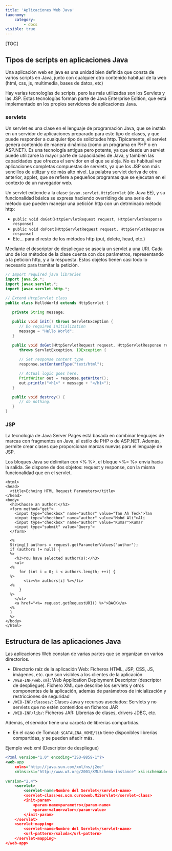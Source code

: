 ```yaml
---
title: 'Aplicaciones Web Java'
taxonomy:
    category:
        - docs
visible: true
---
```


[TOC]
## Tipos de scripts en aplicaciones Java
Una aplicación web en java es una unidad bien definida que consta de varios scripts en Java, junto con cualquier otro contenido habitual de la web (html, css, js, multimedia, bases de datos, etc)

Hay varias tecnologías de scripts, pero las más utilizadas son los Servlets y las JSP. Estas tecnologías forman parte de Java Enterprise Edition, que está implementado en los propios servidores de aplicaciones Java.
### servlets
Un servlet es una clase en el lenguaje de programación Java, que se instala en un servidor de aplicaciones preparado para este tipo de clases, y que puede responder a cualquier tipo de solicitudes http. Típicamente, el servlet genera contenido de manera dinámica (como un programa en PHP o en ASP.NET). Es una tecnología antigua pero potente, ya que desde un servlet puede utilizarse la mayor parte de capacidades de Java, y también las capacidades que ofrezca el servidor en el que se aloja.
No es habitual ver aplicaciones completas compuestas de servlets, ya que los JSP son más sencillos de utilizar y de más alto nivel.  La palabra servlet deriva de otra anterior, applet, que se refiere a pequeños programas que se ejecutan en el contexto de un navegador web.

Un servlet extiende a la clase `javax.servlet.HttpServlet` (de Java EE), y su funcionalidad básica se expresa haciendo overriding de una serie de método que pueden manejar una petición http con un detrminado método http:
* `public void doGet(HttpServletRequest request, HttpServletResponse response)`
* `public void doPost(HttpServletRequest request, HttpServletResponse response)`
* Etc...  para el resto de los métodos http (put, delete, head, etc.)

Mediante el descriptor de despliegue se asocia un servlet a una URI.
Cada uno de los métodos de la clase cuenta con dos parámetros, representando a la petición http, y a la respuesta. Estos objetos tienen casi todo lo necesario para tramitar la petición.

``` Java
// Import required java libraries
import java.io.*;
import javax.servlet.*;
import javax.servlet.http.*;

// Extend HttpServlet class
public class HelloWorld extends HttpServlet {
 
   private String message;

   public void init() throws ServletException {
      // Do required initialization
      message = "Hello World";
   }

   public void doGet(HttpServletRequest request, HttpServletResponse response)
      throws ServletException, IOException {
      
      // Set response content type
      response.setContentType("text/html");

      // Actual logic goes here.
      PrintWriter out = response.getWriter();
      out.println("<h1>" + message + "</h1>");
   }

   public void destroy() {
      // do nothing.
   }
}
```

### JSP
La tecnología de Java Server Pages está basada en combinar lenguajes de marcas con fragmentos en Java, al estilo de PHP o de ASP.NET. Además, permite crear clases que proporcionan marcas nuevas para el lenguaje de JSP.

Los bloques Java se delimitan con <% %>, el bloque <%= %> envia hacia la salida.
Se dispone de dos objetos: request y response, con la misma funcionalidad que en el servlet.

```
<html>
<head>
  <title>Echoing HTML Request Parameters</title>
</head>
<body>
  <h3>Choose an author:</h3>
  <form method="get">
    <input type="checkbox" name="author" value="Tan Ah Teck">Tan
    <input type="checkbox" name="author" value="Mohd Ali">Ali
    <input type="checkbox" name="author" value="Kumar">Kumar
    <input type="submit" value="Query">
  </form>
 
  <%
  String[] authors = request.getParameterValues("author");
  if (authors != null) {
  %>
    <h3>You have selected author(s):</h3>
    <ul>
  <%
      for (int i = 0; i < authors.length; ++i) {
  %>
        <li><%= authors[i] %></li>
  <%
      }
  %>
    </ul>
    <a href="<%= request.getRequestURI() %>">BACK</a>
  <%
  }
  %>
</body>
</html>
```

## Estructura de las aplicaciones Java
Las aplicaciones Web constan de varias partes que se organizan en varios directorios.  
* Directorio raíz de la aplicación Web: Ficheros HTML, JSP, CSS, JS, imágenes, etc. que son visibles a los clientes de la aplicación
* `/WEB-INF/web.xml`: Web Application Deployment Descriptor (descriptor de despliegue). Fichero XML que describe los servlets y otros componentes de la aplicación, además de parámetros de inicialización y restricciones de seguridad
* `/WEB-INF/classes/`: Clases Java y recursos asociados: Servlets y no servlets que no estén contenidos en ficheros JAR
* `/WEB-INF/lib/`: Ficheros JAR: Librerías de clases, drivers JDBC, etc.
 
Además, el servidor tiene una carpeta de librerías compartidas. 
 
* En el caso de Tomcat: `$CATALINA_HOME/lib` tiene disponibles librerias compartidas, y se pueden añadir más.
 
Ejemplo web.xml (Descriptor de despliegue)
```xml
<?xml version="1.0" encoding="ISO‐8859‐1"?>
<web‐app
	xmlns="http://java.sun.com/xml/ns/j2ee"
	xmlns:xsi="http://www.w3.org/2001/XMLSchema‐instance" xsi:schemaLocation="http://java.sun.com/xml/ns/j2ee/web‐app_2_4.xsd"
 
version="2.4">
	<servlet>
		<servlet‐name>Nombre del Servlet</servlet‐name>
		<servlet‐class>es.ucm.cursoweb.MiServlet</servlet‐class>
		<init‐param>
			<param‐name>parametro</param‐name>
			<param‐value>valor</param‐value>
		</init‐param>
	</servlet>
	<servlet‐mapping>
		<servlet‐name>Nombre del Servlet</servlet‐name>
		<url‐pattern>/saluda</url‐pattern>
	</servlet‐mapping>
</web‐app>
```